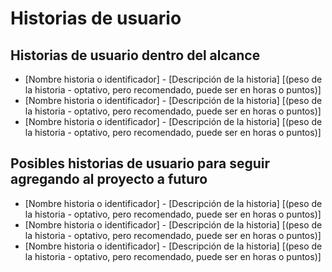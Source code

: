 Historias de usuario
=================

## Historias de usuario dentro del alcance

- [Nombre historia o identificador] - [Descripción de la historia] [(peso de la historia - optativo, pero recomendado, puede ser en horas o puntos)]
- [Nombre historia o identificador] - [Descripción de la historia] [(peso de la historia - optativo, pero recomendado, puede ser en horas o puntos)]
- [Nombre historia o identificador] - [Descripción de la historia] [(peso de la historia - optativo, pero recomendado, puede ser en horas o puntos)]


## Posibles historias de usuario para seguir agregando al proyecto a futuro

- [Nombre historia o identificador] - [Descripción de la historia] [(peso de la historia - optativo, pero recomendado, puede ser en horas o puntos)]
- [Nombre historia o identificador] - [Descripción de la historia] [(peso de la historia - optativo, pero recomendado, puede ser en horas o puntos)]
- [Nombre historia o identificador] - [Descripción de la historia] [(peso de la historia - optativo, pero recomendado, puede ser en horas o puntos)]